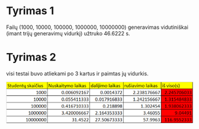 # Tyrimas 1

Failų (1000, 10000, 100000, 1000000, 10000000) generavimas vidutiniškai (imant trijų generavimų vidurkį) užtruko 46.6222 s.

# Tyrimas 2

visi testai buvo atliekami po 3 kartus ir paimtas jų vidurkis.

![img_2.png](img_2.png)